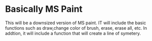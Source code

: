 # Basically MS Paint
 This will be a downsized version of MS paint. IT will include the basic functions such as draw,change color of brush, erase, erase all, etc. In addtion, it will include a function that will create a line of symetery. 
